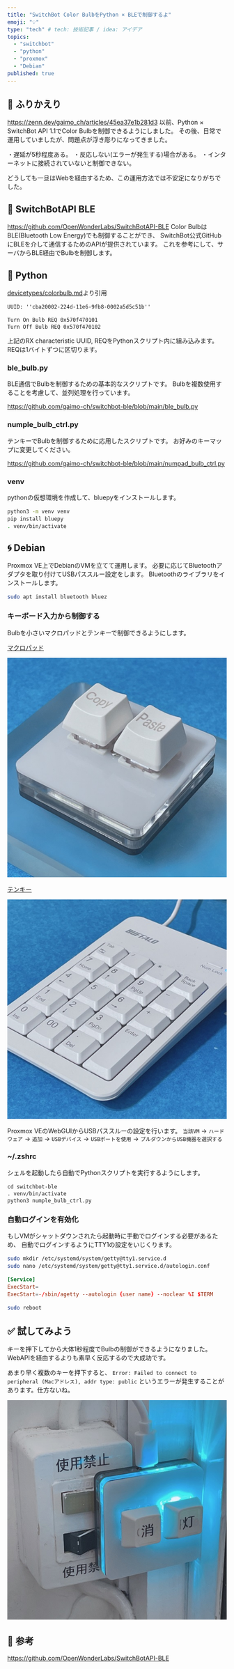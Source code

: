 ```yaml
---
title: "SwitchBot Color BulbをPython × BLEで制御するよ"
emoji: "💡"
type: "tech" # tech: 技術記事 / idea: アイデア
topics:
  - "switchbot"
  - "python"
  - "proxmox"
  - "Debian"
published: true
---
```


## 💭 ふりかえり
https://zenn.dev/gaimo_ch/articles/45ea37e1b281d3
以前、Python × SwitchBot API 1.1でColor Bulbを制御できるようにしました。
その後、日常で運用していましたが、問題点が浮き彫りになってきました。

・遅延が5秒程度ある。
・反応しない(エラーが発生する)場合がある。
・インターネットに接続されていないと制御できない。

どうしても一旦はWebを経由するため、この運用方法では不安定になりがちでした。

## 📡 SwitchBotAPI BLE

https://github.com/OpenWonderLabs/SwitchBotAPI-BLE
Color BulbはBLE(Bluetooth Low Energy)でも制御することができ、
SwitchBot公式GitHubにBLEを介して通信するためのAPIが提供されています。
これを参考にして、サーバからBLE経由でBulbを制御します。

## 🐍 Python

[devicetypes/colorbulb.md](https://github.com/OpenWonderLabs/SwitchBotAPI-BLE/blob/latest/devicetypes/colorbulb.md)より引用

```:RX characteristic UUID
UUID: ''cba20002-224d-11e6-9fb8-0002a5d5c51b''
```
```:REQ
Turn On Bulb REQ 0x570f470101
Turn Off Bulb REQ 0x570f470102
```
上記のRX characteristic UUID, REQをPythonスクリプト内に組み込みます。
REQは1バイトずつに区切ります。

### ble_bulb.py

BLE通信でBulbを制御するための基本的なスクリプトです。
Bulbを複数使用することを考慮して、並列処理を行っています。

https://github.com/gaimo-ch/switchbot-ble/blob/main/ble_bulb.py

### numple_bulb_ctrl.py

テンキーでBulbを制御するために応用したスクリプトです。
お好みのキーマップに変更してください。

https://github.com/gaimo-ch/switchbot-ble/blob/main/numpad_bulb_ctrl.py

### venv

pythonの仮想環境を作成して、bluepyをインストールします。

```sh
python3 -m venv venv
pip install bluepy
. venv/bin/activate
```

## 🌀 Debian

Proxmox VE上でDebianのVMを立てて運用します。
必要に応じてBluetoothアダプタを取り付けてUSBパススルー設定をします。
Bluetoothのライブラリをインストールします。

```sh
sudo apt install bluetooth bluez
```

### キーボード入力から制御する

Bulbを小さいマクロパッドとテンキーで制御できるようにします。

[マクロパッド](https://amzn.asia/d/cAe0HA2)

![](/images/45ea37e1b281d3/mini.jpg)

[テンキー](https://amzn.asia/d/8Nt3GOu)

![](/images/45ea37e1b281d3/numpad.jpg)

Proxmox VEのWebGUIからUSBパススルーの設定を行います。
`当該VM` → `ハードウェア` → `追加` → `USBデバイス` → `USBポートを使用` → `プルダウンからUSB機器を選択する`

### ~/.zshrc
シェルを起動したら自動でPythonスクリプトを実行するようにします。

```sh:~/.zshrc
cd switchbot-ble
. venv/bin/activate
python3 numple_bulb_ctrl.py
```

### 自動ログインを有効化
もしVMがシャットダウンされたら起動時に手動でログインする必要があるため、
自動でログインするようにTTY1の設定をいじくります。

```sh
sudo mkdir /etc/systemd/system/getty@tty1.service.d
sudo nano /etc/systemd/system/getty@tty1.service.d/autologin.conf
```
```:/etc/systemd/system/getty@tty1.service.d/autologin.conf
[Service]
ExecStart=
ExecStart=-/sbin/agetty --autologin {user name} --noclear %I $TERM
```
```sh
sudo reboot
```

## ✅ 試してみよう

キーを押下してから大体1秒程度でBulbの制御ができるようになりました。
WebAPIを経由するよりも素早く反応するので大成功です。

あまり早く複数のキーを押下すると、
`Error: Failed to connect to peripheral (Macアドレス), addr type: public`
というエラーが発生することがあります。仕方ないね。

![](/images/3d5d2ad7ef5e91/mini2.jpg)

## 🔖 参考

https://github.com/OpenWonderLabs/SwitchBotAPI-BLE

